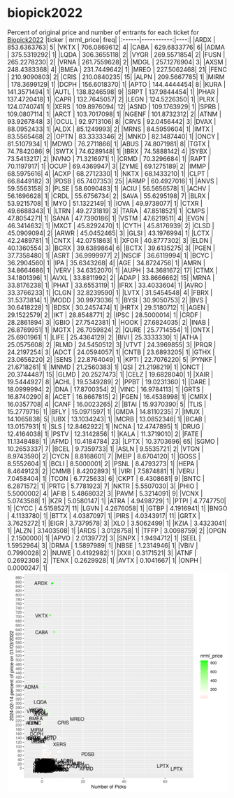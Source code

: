 # biopick2022
Percent of original price and number of entrants for each ticket for [Biopick2022](https://twitter.com/hashtag/Biopick2022)
|ticker |  nrml_price| freq|
|:------|-----------:|----:|
|ARDX   | 853.6363763|    5|
|VKTX   | 706.0869612|    4|
|CABA   | 629.6833776|    6|
|ADMA   | 375.5319292|    1|
|LQDA   | 306.3655118|    2|
|VYGR   | 269.5571854|    2|
|FUSN   | 265.2278230|    2|
|VRNA   | 261.7559628|    2|
|MDGL   | 257.1276904|    3|
|AXSM   | 248.4383368|    4|
|BMEA   | 231.7449642|    1|
|MREO   | 227.5062468|   21|
|FENC   | 210.9090803|    2|
|CRIS   | 210.0840235|   15|
|ALPN   | 209.5667785|    1|
|MIRM   | 178.3699129|    1|
|DCPH   | 156.6018370|    1|
|APTO   | 144.4444454|    8|
|KURA   | 141.3571494|    1|
|AUTL   | 138.8246598|    9|
|SRPT   | 137.9844454|    1|
|PHAR   | 137.4720418|    1|
|CAPR   | 132.7645057|    2|
|LEGN   | 124.5226350|    1|
|PLRX   | 124.0740741|    1|
|XERS   | 109.8976094|   12|
|ASND   | 109.1763929|    1|
|SPRB   | 109.0807114|    1|
|ARCT   | 103.7017098|    1|
|NGENF  | 101.8732312|    2|
|ATNM   |  93.9267848|    3|
|OCUL   |  92.9713106|    8|
|CRVS   |  92.0456442|    3|
|DVAX   |  88.0952433|    1|
|ALDX   |  85.1249993|    2|
|MRNS   |  84.5959604|    1|
|IMTX   |  83.5565468|    2|
|OPTN   |  83.3333346|    2|
|MNKD   |  82.1487440|    1|
|ONCY   |  81.5107934|    1|
|MDWD   |  76.2711866|    1|
|ABUS   |  74.8071981|    8|
|TGTX   |  74.7842086|    9|
|SWTX   |  74.6289148|    1|
|IBRX   |  74.5888142|    4|
|SYBX   |  73.5413217|    2|
|NVNO   |  71.3216971|    1|
|CRMD   |  70.3296684|    1|
|RAPT   |  70.1197917|    1|
|OCUP   |  69.4369947|    3|
|ZYME   |  69.1275189|    2|
|IMMP   |  68.5975616|    4|
|ACXP   |  68.2712330|    1|
|NKTX   |  68.1433210|    1|
|CLPT   |  66.8449182|    3|
|PDSB   |  65.7407353|   25|
|ARMP   |  60.4927016|    1|
|ANVS   |  59.5563158|    3|
|PLSE   |  58.6090483|    1|
|ACIU   |  56.5656578|    1|
|ACHV   |  56.1696628|    1|
|CRDL   |  55.6756734|    2|
|SAVA   |  55.6295198|    7|
|BLRX   |  53.9215708|    1|
|MYO    |  51.1322149|    1|
|IOVA   |  49.9738077|    1|
|CTXR   |  49.6688343|    1|
|LTRN   |  49.2731819|    3|
|TARA   |  47.8518521|    1|
|CMPS   |  47.8054271|    1|
|SANA   |  47.7390186|    1|
|VSTM   |  47.6219511|    4|
|EVGN   |  46.3414632|    1|
|MXCT   |  45.8292470|    1|
|CYTH   |  45.8176939|    2|
|CLSD   |  45.0909094|    2|
|ARWR   |  45.0452465|    3|
|GLSI   |  43.1976994|    1|
|LCTX   |  42.2489781|    1|
|CNTX   |  42.0751863|    1|
|XFOR   |  40.8777302|    3|
|ELDN   |  40.1360554|    3|
|BCRX   |  39.6389864|    6|
|BCTX   |  39.6135275|    3|
|PGEN   |  37.7358480|    1|
|ASRT   |  36.9999977|    2|
|NSCIF  |  36.6119994|    1|
|BCYC   |  36.2904560|    1|
|IPA    |  35.6343268|    4|
|AGE    |  34.8724756|    1|
|AMRN   |  34.8664686|    1|
|VERV   |  34.6352070|    1|
|AUPH   |  34.3681672|   17|
|CTMX   |  34.1801396|    1|
|AVXL   |  33.8811992|    2|
|ADAP   |  33.8666662|   15|
|MRNA   |  33.8176238|    1|
|PHAT   |  33.6553119|    1|
|IFRX   |  33.4033604|    1|
|AVRO   |  33.3766233|    1|
|CLGN   |  32.8239590|    1|
|LVTX   |  31.5454548|    4|
|FBRX   |  31.5373814|    1|
|MODD   |  30.9973036|    1|
|BYSI   |  30.9050753|    2|
|BVS    |  30.6418228|    1|
|BDSX   |  30.2457474|    1|
|HRTX   |  29.5180712|    1|
|AGEN   |  29.1522579|    2|
|IKT    |  28.8548771|    2|
|IPSC   |  28.5000014|    1|
|CRDF   |  28.2861894|    3|
|GBIO   |  27.7542381|    1|
|HOOK   |  27.6824035|    2|
|INAB   |  26.8769951|    1|
|MGTX   |  26.7059824|    2|
|QURE   |  25.7714554|    1|
|ONTX   |  25.6901961|    1|
|LIFE   |  25.4364129|    2|
|BIVI   |  25.3333330|    1|
|ATHA   |  25.0575608|    2|
|RLMD   |  24.5450512|    3|
|VTVT   |  24.3969855|    3|
|PRQR   |  24.2197254|    3|
|ADCT   |  24.0594057|    1|
|CNTB   |  23.6893205|    1|
|GTHX   |  23.0656220|    2|
|SENS   |  22.8764049|    1|
|KPTI   |  22.7076220|    5|
|PYNKF  |  21.6718261|    1|
|MNMD   |  21.2560383|    1|
|QSI    |  21.2198219|    1|
|ONCT   |  20.3744487|   15|
|GLMD   |  20.2527473|    1|
|CELZ   |  19.6828040|    1|
|XAIR   |  19.5444927|    8|
|ACHL   |  19.5349289|    2|
|PPBT   |  19.0231360|    1|
|DARE   |  18.0999994|    2|
|DNA    |  17.8700354|    2|
|VINC   |  16.9784113|    1|
|GRTS   |  16.8740290|    8|
|ACET   |  16.8667815|    2|
|FGEN   |  16.4538998|    1|
|CMRX   |  16.0357708|    4|
|CANF   |  16.0023265|    2|
|BTAI   |  15.9370390|    5|
|TLIS   |  15.2779716|    1|
|BFLY   |  15.0971597|    1|
|GMDA   |  14.8110235|    7|
|IMUX   |  14.1065838|    5|
|UBX    |  13.1034243|    1|
|MCRB   |  13.0852346|    1|
|BCAB   |  13.0157931|    1|
|SLS    |  12.8462922|    1|
|NCNA   |  12.4747895|    1|
|DRUG   |  12.4164038|    1|
|PSTV   |  12.3142856|    1|
|KALA   |  11.3719010|    2|
|FATE   |  11.1348488|    1|
|AFMD   |  10.4184784|   23|
|LPTX   |  10.3703696|   65|
|SGMO   |  10.2653337|    7|
|BCEL   |   9.7359733|    1|
|ASLN   |   9.5535721|    2|
|VTGN   |   8.9743590|    2|
|CYCN   |   8.8168601|    7|
|MEIP   |   8.6704120|    1|
|GOSS   |   8.5552604|    1|
|BCLI   |   8.5000001|    2|
|PSNL   |   8.4793273|    1|
|HEPA   |   8.4649123|    2|
|CMMB   |   8.4202893|    1|
|VIRI   |   7.5874881|    1|
|VERU   |   7.0458404|    1|
|TCON   |   6.7725633|    6|
|CKPT   |   6.4308681|    9|
|BNTC   |   6.2871572|    1|
|PRTG   |   5.7781923|    7|
|NKTR   |   5.5507030|    3|
|PHIO   |   5.5000002|    4|
|AFIB   |   5.4868032|    3|
|PAVM   |   5.3214091|    9|
|VCNX   |   5.0743588|    1|
|KZR    |   5.0580147|    1|
|ATRA   |   4.9498729|    1|
|PTPI   |   4.7747750|    1|
|CYCC   |   4.5158527|   11|
|LGVN   |   4.2676058|    1|
|GTBP   |   4.1916941|    1|
|BNGO   |   4.1133780|    1|
|BTTX   |   4.0387097|    1|
|PIRS   |   4.0343917|   11|
|GRTX   |   3.7625272|    1|
|EIGR   |   3.7379578|    3|
|XLO    |   3.5062499|    1|
|KZIA   |   3.4323041|    1|
|ALZN   |   3.1403508|    1|
|ARDS   |   3.0128758|    1|
|TFFP   |   3.0098759|    2|
|OPGN   |   2.1500000|    1|
|APVO   |   2.0139772|    3|
|SNPX   |   1.9494712|    1|
|SEEL   |   1.5952964|    3|
|DRMA   |   1.5897989|    1|
|NBSE   |   1.2314946|    1|
|VBIV   |   0.7990028|    2|
|NUWE   |   0.4192982|    1|
|XXII   |   0.3171521|    3|
|ATNF   |   0.2692308|    2|
|TENX   |   0.2629928|    1|
|AVTX   |   0.1041667|    1|
|ONPH   |   0.0000247|    1|
![retvspicks](biopicks.png?raw=true)
